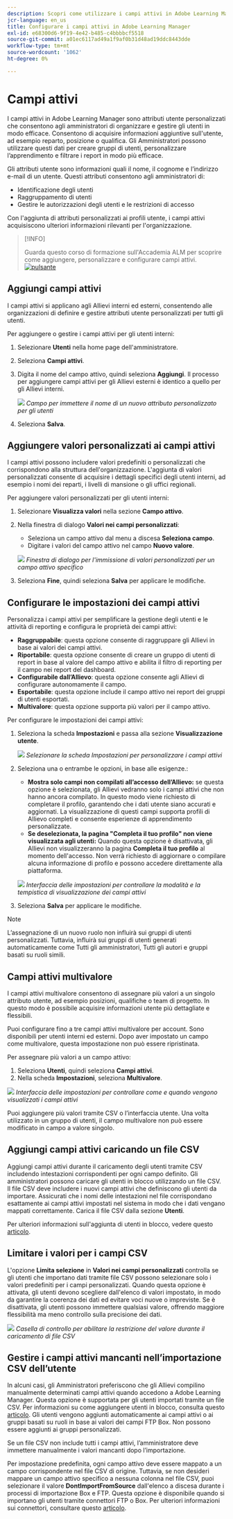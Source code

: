 ```yaml
---
description: Scopri come utilizzare i campi attivi in Adobe Learning Manager per acquisire, organizzare e gestire informazioni utente personalizzate. Migliorare la creazione di report, il filtraggio e la segmentazione degli utenti con configurazioni flessibili dei campi.
jcr-language: en_us
title: Configurare i campi attivi in Adobe Learning Manager
exl-id: e68300d6-9f19-4e42-b485-c4bbbbcf5518
source-git-commit: a01ec6117ad49a1f9af0b31d48ad19ddc8443dde
workflow-type: tm+mt
source-wordcount: '1062'
ht-degree: 0%

---
```


# Campi attivi

I campi attivi in Adobe Learning Manager sono attributi utente personalizzati che consentono agli amministratori di organizzare e gestire gli utenti in modo efficace. Consentono di acquisire informazioni aggiuntive sull&#39;utente, ad esempio reparto, posizione o qualifica. Gli Amministratori possono utilizzare questi dati per creare gruppi di utenti, personalizzare l’apprendimento e filtrare i report in modo più efficace.

Gli attributi utente sono informazioni quali il nome, il cognome e l’indirizzo e-mail di un utente. Questi attributi consentono agli amministratori di:

* Identificazione degli utenti
* Raggruppamento di utenti
* Gestire le autorizzazioni degli utenti e le restrizioni di accesso

Con l&#39;aggiunta di attributi personalizzati ai profili utente, i campi attivi acquisiscono ulteriori informazioni rilevanti per l&#39;organizzazione.

>[!INFO]
>
>Guarda questo corso di formazione sull&#39;Accademia ALM per scoprire come aggiungere, personalizzare e configurare campi attivi.<br>[![pulsante](assets/launch-training-button.png)](https://content.adobelearningmanageracademy.com/app/learner?accountId=98632#/course/7555741)</br>

## Aggiungi campi attivi

I campi attivi si applicano agli Allievi interni ed esterni, consentendo alle organizzazioni di definire e gestire attributi utente personalizzati per tutti gli utenti.

Per aggiungere o gestire i campi attivi per gli utenti interni:

1. Selezionare **Utenti** nella home page dell&#39;amministratore.

2. Seleziona **Campi attivi**.

3. Digita il nome del campo attivo, quindi seleziona **Aggiungi**. Il processo per aggiungere campi attivi per gli Allievi esterni è identico a quello per gli Allievi interni.

   ![](assets/add-active-field-alm.png)
   _Campo per immettere il nome di un nuovo attributo personalizzato per gli utenti_

4. Seleziona **Salva**.

## Aggiungere valori personalizzati ai campi attivi

I campi attivi possono includere valori predefiniti o personalizzati che corrispondono alla struttura dell&#39;organizzazione. L&#39;aggiunta di valori personalizzati consente di acquisire i dettagli specifici degli utenti interni, ad esempio i nomi dei reparti, i livelli di mansione o gli uffici regionali.

Per aggiungere valori personalizzati per gli utenti interni:

1. Selezionare **Visualizza valori** nella sezione **Campo attivo**.
2. Nella finestra di dialogo **Valori nei campi personalizzati**:

   * Seleziona un campo attivo dal menu a discesa **Seleziona campo**.
   * Digitare i valori del campo attivo nel campo **Nuovo valore**.

   ![](assets/add-value-active-fields.png)
   _Finestra di dialogo per l&#39;immissione di valori personalizzati per un campo attivo specifico_

3. Seleziona **Fine**, quindi seleziona **Salva** per applicare le modifiche.

## Configurare le impostazioni dei campi attivi

Personalizza i campi attivi per semplificare la gestione degli utenti e le attività di reporting e configura le proprietà dei campi attivi:

* **Raggruppabile**: questa opzione consente di raggruppare gli Allievi in base ai valori dei campi attivi.
* **Riportabile**: questa opzione consente di creare un gruppo di utenti di report in base al valore del campo attivo e abilita il filtro di reporting per il campo nei report del dashboard.
* **Configurabile dall’Allievo**: questa opzione consente agli Allievi di configurare autonomamente il campo.
* **Esportabile**: questa opzione include il campo attivo nei report dei gruppi di utenti esportati.
* **Multivalore**: questa opzione supporta più valori per il campo attivo.

Per configurare le impostazioni dei campi attivi:

1. Seleziona la scheda **Impostazioni** e passa alla sezione **Visualizzazione utente**.

   ![](assets/settings-active-field.png)
   _Selezionare la scheda Impostazioni per personalizzare i campi attivi_

2. Seleziona una o entrambe le opzioni, in base alle esigenze.:

   * **Mostra solo campi non compilati all’accesso dell’Allievo:** se questa opzione è selezionata, gli Allievi vedranno solo i campi attivi che non hanno ancora compilato. In questo modo viene richiesto di completare il profilo, garantendo che i dati utente siano accurati e aggiornati. La visualizzazione di questi campi supporta profili di Allievo completi e consente esperienze di apprendimento personalizzate.
   * **Se deselezionata, la pagina &quot;Completa il tuo profilo&quot; non viene visualizzata agli utenti:** Quando questa opzione è disattivata, gli Allievi non visualizzeranno la pagina **Completa il tuo profilo** al momento dell&#39;accesso. Non verrà richiesto di aggiornare o compilare alcuna informazione di profilo e possono accedere direttamente alla piattaforma.

   ![](assets/user-display-alm.png)
   _Interfaccia delle impostazioni per controllare la modalità e la tempistica di visualizzazione dei campi attivi_

3. Seleziona **Salva** per applicare le modifiche.

>[!NOTE]
>
>L’assegnazione di un nuovo ruolo non influirà sui gruppi di utenti personalizzati. Tuttavia, influirà sui gruppi di utenti generati automaticamente come Tutti gli amministratori, Tutti gli autori e gruppi basati su ruoli simili.

## Campi attivi multivalore

I campi attivi multivalore consentono di assegnare più valori a un singolo attributo utente, ad esempio posizioni, qualifiche o team di progetto. In questo modo è possibile acquisire informazioni utente più dettagliate e flessibili.

Puoi configurare fino a tre campi attivi multivalore per account. Sono disponibili per utenti interni ed esterni. Dopo aver impostato un campo come multivalore, questa impostazione non può essere ripristinata.

Per assegnare più valori a un campo attivo:

1. Seleziona **Utenti**, quindi seleziona **Campi attivi**.
2. Nella scheda **Impostazioni**, seleziona **Multivalore**.

![](assets/multi-values.png)
_Interfaccia delle impostazioni per controllare come e quando vengono visualizzati i campi attivi_

Puoi aggiungere più valori tramite CSV o l’interfaccia utente. Una volta utilizzato in un gruppo di utenti, il campo multivalore non può essere modificato in campo a valore singolo.

## Aggiungi campi attivi caricando un file CSV

Aggiungi campi attivi durante il caricamento degli utenti tramite CSV includendo intestazioni corrispondenti per ogni campo definito. Gli amministratori possono caricare gli utenti in blocco utilizzando un file CSV. Il file CSV deve includere i nuovi campi attivi che definiscono gli utenti da importare. Assicurati che i nomi delle intestazioni nel file corrispondano esattamente ai campi attivi impostati nel sistema in modo che i dati vengano mappati correttamente. Carica il file CSV dalla sezione **Utenti**.

Per ulteriori informazioni sull&#39;aggiunta di utenti in blocco, vedere questo [articolo](/help/migrated/administrators/feature-summary/add-users-user-groups.md).

## Limitare i valori per i campi CSV

L&#39;opzione **Limita selezione** in **Valori nei campi personalizzati** controlla se gli utenti che importano dati tramite file CSV possono selezionare solo i valori predefiniti per i campi personalizzati. Quando questa opzione è attivata, gli utenti devono scegliere dall&#39;elenco di valori impostato, in modo da garantire la coerenza dei dati ed evitare voci nuove o impreviste. Se è disattivata, gli utenti possono immettere qualsiasi valore, offrendo maggiore flessibilità ma meno controllo sulla precisione dei dati.

![](assets/restrict-active.png)
_Casella di controllo per abilitare la restrizione del valore durante il caricamento di file CSV_

## Gestire i campi attivi mancanti nell’importazione CSV dell’utente

In alcuni casi, gli Amministratori preferiscono che gli Allievi compilino manualmente determinati campi attivi quando accedono a Adobe Learning Manager. Questa opzione è supportata per gli utenti importati tramite un file CSV. Per informazioni su come aggiungere utenti in blocco, consulta questo [articolo](/help/migrated/administrators/feature-summary/add-users-user-groups.md). Gli utenti vengono aggiunti automaticamente ai campi attivi o ai gruppi basati su ruoli in base ai valori dei campi FTP Box. Non possono essere aggiunti ai gruppi personalizzati.

Se un file CSV non include tutti i campi attivi, l’amministratore deve immettere manualmente i valori mancanti dopo l’importazione.

Per impostazione predefinita, ogni campo attivo deve essere mappato a un campo corrispondente nel file CSV di origine. Tuttavia, se non desideri mappare un campo attivo specifico a nessuna colonna nel file CSV, puoi selezionare il valore **DontImportFromSource** dall&#39;elenco a discesa durante i processi di importazione Box e FTP. Questa opzione è disponibile quando si importano gli utenti tramite connettori FTP o Box. Per ulteriori informazioni sui connettori, consultare questo [articolo](https://experienceleague.adobe.com/it/docs/learning-manager/using/integration/connectors).


